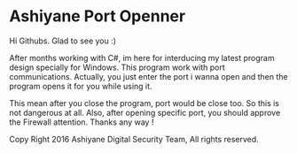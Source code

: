 # Ashiyane Port Openner

Hi Githubs. Glad to see you :)

After months working with C#, im here for interducing my latest program design specially for Windows.
This program work with port communications. Actually, you just enter the port i wanna open and then the program opens it for you while using it. 

This mean after you close the program, port would be close too. So this is not dangerous at all. Also, after opening specific port, you should approve the Firewall attention.
Thanks any way !


Copy Right 2016 Ashiyane Digital Security Team, All rights reserved.
